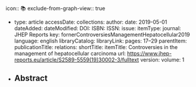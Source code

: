 icon:: 📚
exclude-from-graph-view:: true

- type: article
  accessDate: 
  collections: 
  author: 
  date: 2019-05-01
  dateAdded: 
  dateModified: 
  DOI: 
  ISBN: 
  ISSN: 
  issue: 
  itemType: 
  journal: JHEP Reports
  key: fornerControversiesManagementHepatocellular2019
  language: english
  libraryCatalog: 
  libraryLink: 
  pages: 17–29
  parentItem: 
  publicationTitle: 
  relations: 
  shortTitle: 
  itemTitle: Controversies in the management of hepatocellular carcinoma
  url: https://www.jhep-reports.eu/article/S2589-5559(19)30002-3/fulltext
  version: 
  volume: 1
- Abstract
	-
